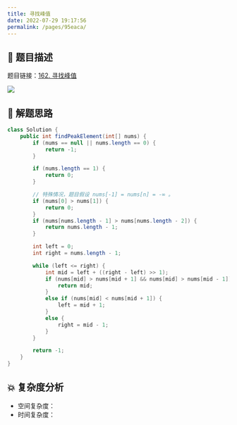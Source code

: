 ```yaml
---
title: 寻找峰值
date: 2022-07-29 19:17:56
permalink: /pages/95eaca/
---
```

## 📃 题目描述

题目链接：[162. 寻找峰值](https://leetcode.cn/problems/find-peak-element/)

![](https://cs-wiki.oss-cn-shanghai.aliyuncs.com/img/image-20220801170419804.png)

## 🔔 解题思路


```java
class Solution {
    public int findPeakElement(int[] nums) {
        if (nums == null || nums.length == 0) {
            return -1;
        }

        if (nums.length == 1) {
            return 0;
        }

        // 特殊情况，题目假设 nums[-1] = nums[n] = -∞ 。
        if (nums[0] > nums[1]) {
            return 0;
        }
        if (nums[nums.length - 1] > nums[nums.length - 2]) {
            return nums.length - 1;
        }

        int left = 0;
        int right = nums.length - 1;

        while (left <= right) {
            int mid = left + ((right - left) >> 1);
            if (nums[mid] > nums[mid + 1] && nums[mid] > nums[mid - 1]) {
                return mid;
            }
            else if (nums[mid] < nums[mid + 1]) {
                left = mid + 1;
            }
            else {
                right = mid - 1;
            }
        }

        return -1;
    }
}
```

## 💥 复杂度分析

- 空间复杂度：
- 时间复杂度：

